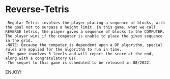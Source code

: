 # Reverse-Tetris
	-Regular Tetris involves the player placing a sequence of blocks, with the goal not to surpass a height limit. In this game, what we call REVERSE tetris, the player gives a sequence of blocks to the COMPUTER. The player wins if the computer is unable to place the given sequence in the grid. 
	-NOTE: Because the computer is dependent upon a DP algorithm, special rules are applied for the algorithm to run in time. 
	-The game involves 5 levels and will report the score at the end, along with a congratulatory GIF. 
	-The sequel to this game is scheduled to be released in 08/2022. 


ENJOY!